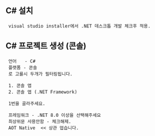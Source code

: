 ﻿## C# 설치

```
 visual studio installer에서 .NET 데스크톱 개발 체크후 적용.
```

## C# 프로젝트 생성 (콘솔)

```
 언어   - C#
 플랫폼 - 콘솔
 로 고를시 두개가 필터링됩니다.

 1. 콘솔 앱
 2. 콘솔 앱 (.NET Framework)

 1번을 골라주세요.

 프레임워크 - .NET 8.0 이상을 선택해주세요 
 최상위문 사용안함 - 체크해제.
 AOT Native  << 상관 업습니다.
```

